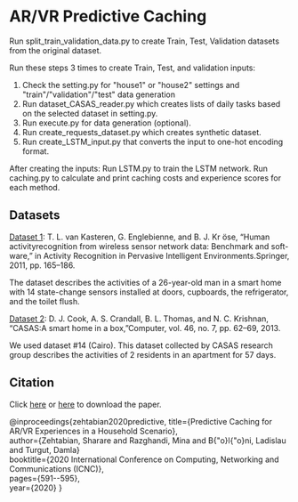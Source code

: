 # AR/VR Predictive Caching

Run split_train_validation_data.py to create Train, Test, Validation datasets from the original dataset.

Run these steps 3 times to create Train, Test, and validation inputs:

1. Check the setting.py for "house1" or "house2" settings and "train"/"validation"/"test" data generation
2. Run dataset_CASAS_reader.py which creates lists of daily tasks based on the selected dataset in setting.py.
3. Run execute.py for data generation (optional).
4. Run create_requests_dataset.py which creates synthetic dataset.
5. Run create_LSTM_input.py that converts the input to one-hot encoding format.

After creating the inputs:
Run LSTM.py to train the LSTM network.
Run caching.py to calculate and print caching costs and experience scores for each method. 

## Datasets

[Dataset 1](http://sites.google.com/site/tim0306/): 
T. L. van  Kasteren, G. Englebienne, and B. J.  Kr ̈ose, “Human activityrecognition  from  wireless  sensor  network  data:  Benchmark  and  soft-ware,”  in Activity  Recognition  in  Pervasive  Intelligent  Environments.Springer, 2011, pp. 165–186.

The dataset describes the activities of a 26-year-old man in a smart home with 14 state-change sensors installed at doors, cupboards, the refrigerator, and the toilet flush.

[Dataset 2](http://casas.wsu.edu/datasets/): 
D. J. Cook, A. S. Crandall, B. L. Thomas, and N. C. Krishnan, “CASAS:A smart home in a box,”Computer, vol. 46, no. 7, pp. 62–69, 2013.

We used dataset #14 (Cairo). This dataset collected by CASAS research group describes the activities of 2 residents in an apartment for 57 days.

## Citation

Click [here](https://ieeexplore.ieee.org/abstract/document/9049692) or [here](http://www.eecs.ucf.edu/~turgut/Research/Publications/Download/Zehtabian-2020-ICNC.pdf) to download the paper.

@inproceedings{zehtabian2020predictive,
  title={Predictive Caching for AR/VR Experiences in a Household Scenario},  
  author={Zehtabian, Sharare and Razghandi, Mina and B{\"o}l{\"o}ni, Ladislau and Turgut, Damla}  
  booktitle={2020 International Conference on Computing, Networking and Communications (ICNC)},  
  pages={591--595},  
  year={2020}
}
